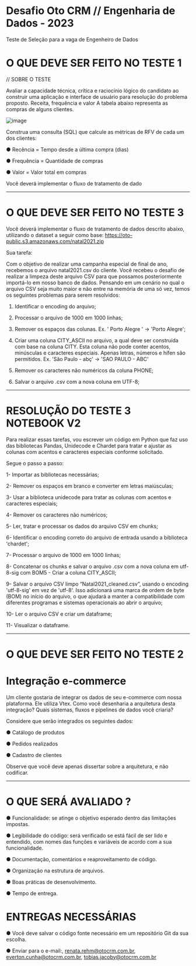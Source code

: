 # Desafio Oto CRM // Engenharia de Dados - 2023
Teste de Seleção para a vaga de Engenheiro de Dados

# O QUE DEVE SER FEITO NO TESTE 1

// SOBRE O TESTE

Avaliar a capacidade técnica, crítica e raciocínio lógico do candidato
ao construir uma aplicação e interface de usuário para resolução do
problema proposto.
Receita, frequência e valor
A tabela abaixo representa as compras de alguns clientes.

![image](https://user-images.githubusercontent.com/72509000/224693499-b9fcae5f-8d35-4843-8d14-0350ffa7ab80.png)

Construa uma consulta (SQL) que calcule as métricas de RFV de cada um dos
clientes:

● Recência = Tempo desde a última compra (dias)

● Frequência = Quantidade de compras

● Valor = Valor total em compras

Você deverá implementar o fluxo de tratamento de dado

_______________________________________________________________________________________________________________________________________________________________________

# O QUE DEVE SER FEITO NO TESTE 3

Você deverá implementar o fluxo de tratamento de dados descrito
abaixo, utilizando o dataset a seguir como base:
https://oto-public.s3.amazonaws.com/natal2021.zip

Sua tarefa:

Com o objetivo de realizar uma campanha especial de final de ano,
recebemos o arquivo natal2021.csv do cliente. Você recebeu o
desafio de realizar a limpeza deste arquivo CSV para que possamos
posteriormente importá-lo em nosso banco de dados. Pensando em
um cenário no qual o arquivo CSV seja muito maior e não entre na
memória de uma só vez, temos os seguintes problemas para serem
resolvidos:

1. Identificar o encoding do arquivo;

2. Processar o arquivo de 1000 em 1000 linhas;

3. Remover os espaços das colunas. Ex. ' Porto Alegre ' -> 'Porto Alegre';

4. Criar uma coluna CITY_ASCII no arquivo, a qual deve ser construída
com base na coluna CITY. Esta coluna não pode conter acentos,
minúsculas e caracteres especiais. Apenas letras, números e hífen são
permitidos. Ex. 'São Paulo - abç' -> 'SAO PAULO - ABC'

5. Remover os caracteres não numéricos da coluna PHONE;

6. Salvar o arquivo .csv com a nova coluna em UTF-8;

_______________________________________________________________________________________________________________________________________________________________________

# RESOLUÇÃO DO TESTE 3 NOTEBOOK V2

  Para realizar essas tarefas, vou escrever um código em Python que faz uso das bibliotecas Pandas, Unidecode e Chardet 
  para tratar e ajustar as colunas com acentos e caracteres especiais conforme solicitado.  

  Segue o passo a passo:

1-	Importar as bibliotecas necessárias;

2-	Remover os espaços em branco e converter em letras maiúsculas;

3-	Usar a biblioteca unidecode para tratar as colunas com acentos e caracteres especiais;

4-	Remover os caracteres não numéricos;

5-	Ler, tratar e processar os dados do arquivo CSV em chunks;

6-	Identificar o encoding correto do arquivo de entrada usando a biblioteca 'chardet';

7-	Processar o arquivo de 1000 em 1000 linhas;

8-	Concatenar os chunks e salvar o arquivo .csv com a nova coluna em utf-8-sig com BOM5 - Criar a coluna CITY_ASCII;

9-	Salvar o arquivo CSV limpo “Natal2021_cleaned.csv”, usando o encoding 'utf-8-sig' em vez de 'utf-8'. 
    Isso adicionará uma marca de ordem de byte (BOM) no início do arquivo, 
    o que ajudará a manter a compatibilidade com diferentes programas e sistemas operacionais ao abrir o arquivo;

10-	Ler o arquivo CSV e criar um dataframe;

11-	Visualizar o dataframe.

_______________________________________________________________________________________________________________________________________________________________________

# O QUE DEVE SER FEITO NO TESTE 2

# Integração e-commerce

Um cliente gostaria de integrar os dados de seu e-commerce com nossa
plataforma. Ele utiliza Vtex. Como você desenharia a arquitetura desta
integração? Quais sistemas, fluxos e pipelines de dados você criaria?

Considere que serão integrados os seguintes dados:

● Catálogo de produtos

● Pedidos realizados

● Cadastro de clientes

Observe que você deve apenas dissertar sobre a arquitetura, e não codificar.

_______________________________________________________________________________________________________________________________________________________________________


# O QUE SERÁ AVALIADO ?

● Funcionalidade: se atinge o objetivo esperado dentro das
limitações impostas.

● Legibilidade do código: será verificado se está fácil de ser lido e
entendido, com nomes das funções e variáveis de acordo com a sua
funcionalidade.

● Documentação, comentários e reaproveitamento de código.

● Organização na estrutura de arquivos.

● Boas práticas de desenvolvimento.

● Tempo de entrega.

# ENTREGAS NECESSÁRIAS

● Você deve salvar o código fonte necessário em um repositório
Git da sua escolha.

● Enviar para o e-mail:, renata.rehm@otocrm.com.br,
everton.cunha@otocrm.com.br, tobias.jacoby@otocrm.com.br
